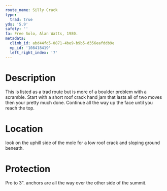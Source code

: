 ```yaml
---
route_name: Silly Crack
type:
  trad: true
yds: '5.9'
safety: ''
fa: Free Solo, Alan Watts, 1980.
metadata:
  climb_id: abd44fd5-0871-4be9-b9b5-d356eafddb9e
  mp_id: '108418419'
  left_right_index: '7'
---
```

# Description
This is listed as a trad route but is more of a boulder problem with a scramble. Start with a short roof crack hand jam that lasts all of two moves then your pretty much done. Continue all the way up the face until you reach the top.

# Location
look on the uphill side of the mole for a low roof crack and sloping ground beneath.

# Protection
Pro to 3". anchors are all the way over the other side of the summit.
